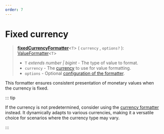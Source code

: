 ```yaml
---
order: 7
---
```


# Fixed currency <Badge type="info" text="@localizer/format-number" />

> **[fixedCurrencyFormatter](../../../api/_localizer/format-number/fixedCurrencyFormatter/index.md)**<`T`> ( `currency` , `options?` ): [ValueFormatter](../../index.md#valueformatter-t)<`T`>
>
> - `T` _extends number | bigint_ - The type of value to format.
> - `currency` - The [currency](../../../api/_localizer/format-number/CurrencyCode/index.md) to use for value formatting.
> - `options` - Optional [configuration of the formatter](../options/index.md).

This formatter ensures consistent presentation of monetary values when the currency is fixed.

::: tip

If the currency is not predetermined, consider using the [currency formatter](currency.md) instead. It dynamically adapts to various currencies, making it a versatile choice for scenarios where the currency type may vary.

:::
